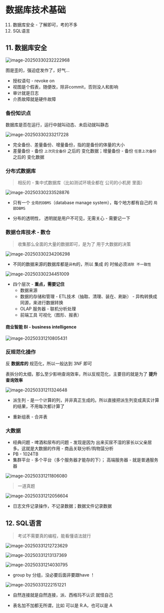 # 数据库技术基础

11. 数据库安全 - 了解即可，考的不多
12. SQL语言





## 11. 数据库安全

![image-20250330232222968](/Users/wplay/2025/senior_software_infra_docs/文老师/基础/assets//image-20250330232222968.png)

图是歪的，强迫症发作了，好气...



- 授权语句 - revoke on
- 视图是个假表，随便改，除非commit，否则没人和影响
- 审计就是日志
- 介质故障就是硬件故障



### 备份知识点

数据库是否在运行，运行中就叫动态、未启动就叫静态

![image-20250330233217228](/Users/wplay/2025/senior_software_infra_docs/文老师/基础/assets//image-20250330233217228.png)

- 完全备份、差量备份、增量备份，指的是备份的体量的大小
- 差量备份 - 备份 `上次完全备份` 之后的 变化数据；增量备份 - 备份 `任意上次备份` 之后的 变化数据



### 分布式数据库

> 相反的 - 集中式数据库（比如测试环境全都在 公司的小机房 里面）

![image-20250330233528876](/Users/wplay/2025/senior_software_infra_docs/文老师/基础/assets//image-20250330233528876.png)

- 只有一个 `全局的DBMS`（database manage system），每个地方都有自己的 `局部DBMS`

- 分布的透明性， 透明就是用户不可见，无需关心 - 需要记一下



### 数据仓库技术 - 数仓

>  收集那么全面的大量的数据即可，是为了 用于大数据的决策

![image-20250330234206298](/Users/wplay/2025/senior_software_infra_docs/文老师/基础/assets//image-20250330234206298.png)

- 不同的数据来源的数据库都是`异构`的，所以 集成 的 时候必须`消除 不一致性`



![image-20250330234451009](/Users/wplay/2025/senior_software_infra_docs/文老师/基础/assets//image-20250330234451009.png)

- 四个层次 - **重点，需要记住**
  - 数据来源
  - 数据的存储和管理 -  ETL技术（抽取、清理、装在、刷新） - 异构转换成同源，来进行数据转换
  - OLAP 服务器 - 联机分析处理
  - 前端工具 可视化（图形、报表）



#### 商业智能 BI - business intelligence

![image-20250331210805431](/Users/wplay/2025/senior_software_infra_docs/文老师/基础/assets//image-20250331210805431.png)



### 反规范化操作

反 **数据库的** 规范化，所以一般达到 3NF 即可

表拆分的太细，那么至少影响查询效率，所以反规范化，主要目的就是为了 **提升查询效率**

![image-20250331211324648](/Users/wplay/2025/senior_software_infra_docs/文老师/基础/assets//image-20250331211324648.png)

- 派生列 - 是一个计算的列，并非真正生成的。所以直接把派生列变成真实计算的结果，不用每次都计算了

- 重新组表 - 合并表



### 大数据

- 经典问题 - 啤酒和尿布的问题 - 发现是因为 出来买尿不湿的家长以父亲居多。这就是大数据的作用 - 商品关联分析/购物篮分析
- PB - 1024TB
- 集群平台 - 多个平台（多个服务器才能存的下）； 高端服务器 - 就是普通服务器

![image-20250331211806080](/Users/wplay/2025/senior_software_infra_docs/文老师/基础/assets//image-20250331211806080.png)

>  一道真题

![image-20250331212056604](/Users/wplay/2025/senior_software_infra_docs/文老师/基础/assets//image-20250331212056604.png)

- 日志文件记录操作，不记录数据；数据文件记录数据





## 12. SQL语言

> 考试不需要真的编程，能看懂语法就行

![image-20250331212723629](/Users/wplay/2025/senior_software_infra_docs/文老师/基础/assets//image-20250331212723629.png)

![image-20250331213137369](/Users/wplay/2025/senior_software_infra_docs/文老师/基础/assets//image-20250331213137369.png)

![image-20250331214030795](/Users/wplay/2025/senior_software_infra_docs/文老师/基础/assets//image-20250331214030795.png)

- group by 分组，没必要后面非要跟have ！



![image-20250331222151221](/Users/wplay/2025/senior_software_infra_docs/文老师/基础/assets//image-20250331222151221.png)

- 自然连接就是自然连接，派、西格玛不认识 就怪自己

- 表名加不加都无所谓，比如 可以是 R.A，也可以是 A

